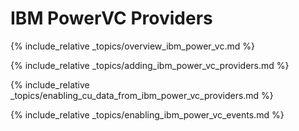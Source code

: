 ---
---

# IBM PowerVC Providers

{% include_relative _topics/overview_ibm_power_vc.md %}

{% include_relative _topics/adding_ibm_power_vc_providers.md %}

{% include_relative _topics/enabling_cu_data_from_ibm_power_vc_providers.md %}

{% include_relative _topics/enabling_ibm_power_vc_events.md %}
